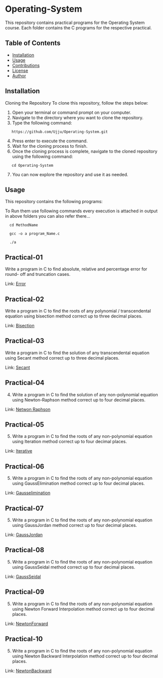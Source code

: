 # Operating-System
This repository contains practical programs for the Operating System course. Each folder contains the C programs for the respective practical.

## Table of Contents

- [Installation](#installation)
- [Usage](#usage)
- [Contributions](#contributions)
- [License](#license)
- [Author](#author)

## Installation

Cloning the Repository
To clone this repository, follow the steps below:

1. Open your terminal or command prompt on your computer.
2. Navigate to the directory where you want to clone the repository.
3. Type the following command:
```
   https://github.com/Ujju/Operating-System.git
```
4. Press enter to execute the command.
5. Wait for the cloning process to finish.
6. Once the cloning process is complete, navigate to the cloned repository using the following command:
```
   cd Operating-System  
```
7. You can now explore the repository and use it as needed.

## Usage

This repository contains the following programs:

To Run them use following commands every execution is attached in output in above folders you can also refer there...

```
  cd MethodName
```

```
  gcc -o a program_Name.c
```

```
  ./a
```

## Practical-01
Write a program in C to find absolute, relative and percentage error for round- off and truncation cases.

Link: [Error](https://github.com/Ujju-27/CBNST/tree/main/BisectionMethod)

## Practical-02
Write a program in C to find the roots of any polynomial / transcendental equation using bisection method correct up to three decimal places.

Link: [Bisection](https://github.com/Ujju-27/CBNST/tree/main/BisectionMethod)

## Practical-03
Write a program in C to find the solution of any transcendental equation using Secant method correct up to three decimal places.

Link: [Secant](https://github.com/Ujju-27/CBNST/tree/main/SecantMethod)

## Practical-04
4.	Write a program in C to find the solution of any non-polynomial equation using Newton-Raphson method correct up to four decimal places.

Link: [Netwon Raphson](https://github.com/Ujju-27/CBNST/tree/main/NRaphsonMethod)

## Practical-05
5.	Write a program in C to find the roots of any non-polynomial equation using Iteration method correct up to four decimal places.

Link: [Iterative](https://github.com/Ujju-27/CBNST/tree/main/IterativeMethod)

## Practical-06
5.	Write a program in C to find the roots of any non-polynomial equation using GaussElimination method correct up to four decimal places.

Link: [Gausselimination](https://github.com/Ujju-27/CBNST/tree/main/GaussElimination)

## Practical-07
5.	Write a program in C to find the roots of any non-polynomial equation using GaussJordan method correct up to four decimal places.

Link: [GaussJordan](https://github.com/Ujju-27/CBNST/tree/main/GaussJordan)

## Practical-08
5.	Write a program in C to find the roots of any non-polynomial equation using GaussSeidal method correct up to four decimal places.

Link: [GaussSeidal](https://github.com/Ujju-27/CBNST/tree/main/GaussSeidal)

## Practical-09
5.	Write a program in C to find the roots of any non-polynomial equation using Newton Forward Interpolation method correct up to four decimal places.

Link: [NewtonForward](https://github.com/Ujju-27/CBNST/tree/main/NewtonForward)

## Practical-10
5.	Write a program in C to find the roots of any non-polynomial equation using Newton Backward Interpolation method correct up to four decimal places.

Link: [NewtonBackward](https://github.com/Ujju-27/CBNST/tree/main/NewtonBackward)
